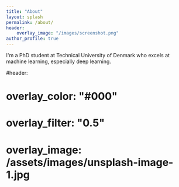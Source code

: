 ```yaml
---
title: "About"
layout: splash
permalink: /about/
header:
	overlay_image: "/images/screenshot.png"
author_profile: true
---
```


I'm a PhD student at Technical University of Denmark who excels at machine learning, especially deep learning.

#header:
#  overlay_color: "#000"
#  overlay_filter: "0.5"
#  overlay_image: /assets/images/unsplash-image-1.jpg